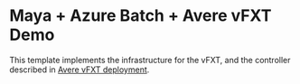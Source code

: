 # Maya + Azure Batch + Avere vFXT Demo

This template implements the infrastructure for the vFXT, and the controller described in [Avere vFXT deployment](../../docs/avere_vfxt_deployment.md).
